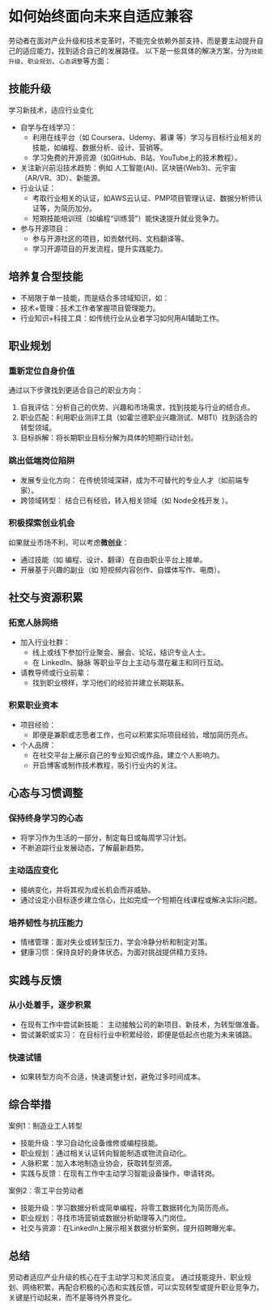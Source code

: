 # 如何始终面向未来自适应兼容

劳动者在面对产业升级和技术变革时，不能完全依赖外部支持，而是要主动提升自己的适应能力，找到适合自己的发展路径。
以下是一些具体的解决方案，分为`技能升级`、`职业规划`、`心态调整`等方面：

## 技能升级

学习新技术，适应行业变化

- 自学与在线学习：
  - 利用在线平台（如 Coursera、Udemy、慕课 等）学习与目标行业相关的技能，如编程、数据分析、设计、营销等。
  - 学习免费的开源资源（如GitHub、B站、YouTube上的技术教程）。
- 关注新兴前沿技术趋势：例如 人工智能(AI)、区块链(Web3)、元宇宙（AR/VR、3D）、新能源。
- 行业认证：
  - 考取行业相关的认证，如AWS云认证、PMP项目管理认证、数据分析师认证等，为简历加分。
  - 短期技能培训班（如编程“训练营”）能快速提升就业竞争力。
- 参与开源项目：
  - 参与开源社区的项目，如贡献代码、文档翻译等。
  - 学习开源项目的开发流程，提升实践能力。

## 培养复合型技能

- 不局限于单一技能，而是结合多领域知识，如：
- 技术+管理：技术工作者掌握项目管理能力。
- 行业知识+科技工具：如传统行业从业者学习如何用AI辅助工作。

## 职业规划

### 重新定位自身价值

通过以下步骤找到更适合自己的职业方向：

1. 自我评估：分析自己的优势、兴趣和市场需求，找到技能与行业的结合点。
2. 职业匹配：利用职业测评工具（如霍兰德职业兴趣测试、MBTI）找到适合的转型领域。
3. 目标拆解：将长期职业目标分解为具体的短期行动计划。

### 跳出低端岗位陷阱

- 发展专业化方向：
  在传统领域深耕，成为不可替代的专业人才（如前端专家）。
- 跨领域转型：
  结合已有经验，转入相关领域（如 Node全栈开发 ）。

### 积极探索创业机会

如果就业市场不利，可以考虑**微创业**：

- 通过技能（如 编程、设计、翻译）在自由职业平台上接单。
- 开展基于兴趣的副业（如 短视频内容创作、自媒体写作、电商）。

## 社交与资源积累

### 拓宽人脉网络

- 加入行业社群：
  - 线上或线下参加行业聚会、展会、论坛，结识专业人士。
  - 在 LinkedIn、脉脉 等职业平台上主动与潜在雇主和同行互动。
- 请教导师或行业前辈：
  - 找到职业榜样，学习他们的经验并建立长期联系。

### 积累职业资本

- 项目经验：
  - 即便是兼职或志愿者工作，也可以积累实际项目经验，增加简历亮点。
- 个人品牌：
  - 在社交平台上展示自己的专业知识或作品，建立个人影响力。
  - 开启博客或制作技术教程，吸引行业内的关注。

## 心态与习惯调整

### 保持终身学习的心态

- 将学习作为生活的一部分，制定每日或每周学习计划。
- 不断追踪行业发展动态，了解最新趋势。

### 主动适应变化

- 接纳变化，并将其视为成长机会而非威胁。
- 通过设定小目标逐步建立信心，比如完成一个短期在线课程或解决实际问题。

### 培养韧性与抗压能力

- 情绪管理：面对失业或转型压力，学会冷静分析和制定对策。
- 健康习惯：保持良好的身体状态，为面对挑战提供精力支持。

## 实践与反馈

### 从小处着手，逐步积累

- 在现有工作中尝试新技能：
  主动接触公司的新项目、新技术，为转型做准备。
- 尝试兼职或实习：
  在目标行业中积累经验，即便是低起点也能为未来铺路。

### 快速试错

- 如果转型方向不合适，快速调整计划，避免过多时间成本。

## 综合举措

案例1：制造业工人转型

- 技能升级：学习自动化设备维修或编程技能。
- 职业规划：通过相关认证转向智能制造或物流自动化。
- 人脉积累：加入本地制造业协会，获取转型资源。
- 实践与反馈：在现有工作中主动学习智能设备操作，申请转岗。

案例2：零工平台劳动者

- 技能升级：学习数据分析或简单编程，将零工数据转化为简历亮点。
- 职业规划：寻找市场营销或数据分析助理等入门岗位。
- 社交与资源：在LinkedIn上展示相关数据分析案例，提升招聘曝光率。

## 总结

劳动者适应产业升级的核心在于主动学习和灵活应变。
通过技能提升、职业规划、网络积累，再配合积极的心态和实践反馈，可以实现转型或提升职业竞争力。
关键是行动起来，而不是等待外界变化。
